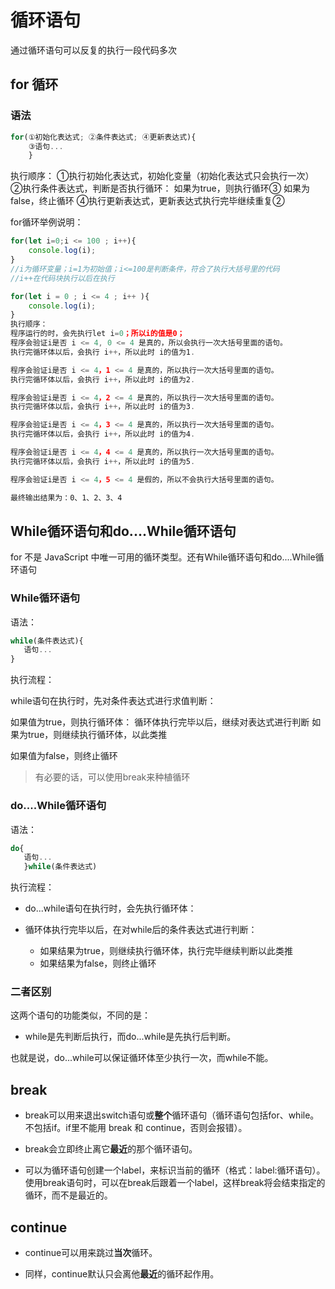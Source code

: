 # 循环语句

通过循环语句可以反复的执行一段代码多次

## for 循环

### 语法

```js
for(①初始化表达式; ②条件表达式; ④更新表达式){
    ③语句...
    }
```

执行顺序：
①执行初始化表达式，初始化变量（初始化表达式只会执行一次）
②执行条件表达式，判断是否执行循环：
   如果为true，则执行循环③
   如果为false，终止循环
④执行更新表达式，更新表达式执行完毕继续重复②

for循环举例说明：

```js
for(let i=0;i <= 100 ; i++){
    console.log(i);
}
//i为循环变量；i=1为初始值；i<=100是判断条件，符合了执行大括号里的代码
//i++在代码块执行以后在执行
```

```js
for(let i = 0 ; i <= 4 ; i++ ){
    console.log(i);
}
执行顺序：
程序运行的时，会先执行let i=0；所以i的值是0；
程序会验证i是否 i <= 4, 0 <= 4 是真的，所以会执行一次大括号里面的语句。
执行完循环体以后，会执行 i++，所以此时 i的值为1.

程序会验证i是否 i <= 4，1 <= 4 是真的，所以执行一次大括号里面的语句。
执行完循环体以后，会执行 i++，所以此时 i的值为2.

程序会验证i是否 i <= 4，2 <= 4 是真的，所以执行一次大括号里面的语句。
执行完循环体以后，会执行 i++，所以此时 i的值为3.

程序会验证i是否 i <= 4，3 <= 4 是真的，所以执行一次大括号里面的语句。
执行完循环体以后，会执行 i++，所以此时 i的值为4.

程序会验证i是否 i <= 4，4 <= 4 是真的，所以执行一次大括号里面的语句。
执行完循环体以后，会执行 i++，所以此时 i的值为5.

程序会验证i是否 i <= 4，5 <= 4 是假的，所以不会执行大括号里面的语句。

最终输出结果为：0、1、2、3、4
```

## While循环语句和do....While循环语句

for 不是 JavaScript 中唯一可用的循环类型。还有While循环语句和do....While循环语句

### While循环语句

语法：

```js
while(条件表达式){
   语句...
}
```

执行流程：

while语句在执行时，先对条件表达式进行求值判断：

如果值为true，则执行循环体：
        循环体执行完毕以后，继续对表达式进行判断
        如果为true，则继续执行循环体，以此类推

如果值为false，则终止循环

>有必要的话，可以使用break来种植循环

### do....While循环语句

语法：

```js
do{
   语句...
   }while(条件表达式)
```

执行流程：

- do...while语句在执行时，会先执行循环体：

- 循环体执行完毕以后，在对while后的条件表达式进行判断：
  - 如果结果为true，则继续执行循环体，执行完毕继续判断以此类推
  - 如果结果为false，则终止循环

### 二者区别

这两个语句的功能类似，不同的是：

- while是先判断后执行，而do...while是先执行后判断。

也就是说，do...while可以保证循环体至少执行一次，而while不能。

## break

- break可以用来退出switch语句或**整个**循环语句（循环语句包括for、while。不包括if。if里不能用 break 和 continue，否则会报错）。

- break会立即终止离它**最近**的那个循环语句。

- 可以为循环语句创建一个label，来标识当前的循环（格式：label:循环语句）。使用break语句时，可以在break后跟着一个label，这样break将会结束指定的循环，而不是最近的。

## continue

- continue可以用来跳过**当次**循环。

- 同样，continue默认只会离他**最近**的循环起作用。
